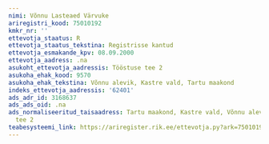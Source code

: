 ```yaml
---
nimi: Võnnu Lasteaed Värvuke
ariregistri_kood: 75010192
kmkr_nr: ''
ettevotja_staatus: R
ettevotja_staatus_tekstina: Registrisse kantud
ettevotja_esmakande_kpv: 08.09.2000
ettevotja_aadress: .na
asukoht_ettevotja_aadressis: Tööstuse tee 2
asukoha_ehak_kood: 9570
asukoha_ehak_tekstina: Võnnu alevik, Kastre vald, Tartu maakond
indeks_ettevotja_aadressis: '62401'
ads_adr_id: 3168637
ads_ads_oid: .na
ads_normaliseeritud_taisaadress: Tartu maakond, Kastre vald, Võnnu alevik, Tööstuse
  tee 2
teabesysteemi_link: https://ariregister.rik.ee/ettevotja.py?ark=75010192&ref=rekvisiidid
---
```

